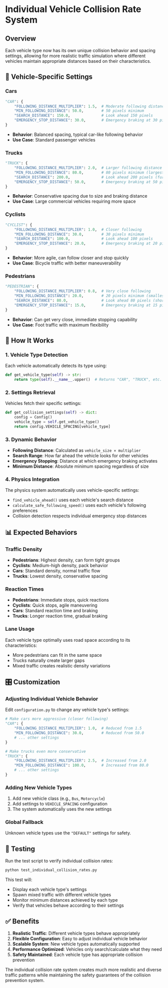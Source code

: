# Individual Vehicle Collision Rate System

## Overview
Each vehicle type now has its own unique collision behavior and spacing settings, allowing for more realistic traffic simulation where different vehicles maintain appropriate distances based on their characteristics.

## 🚗 **Vehicle-Specific Settings**

### **Cars**
```python
"CAR": {
    "FOLLOWING_DISTANCE_MULTIPLIER": 1.5,  # Moderate following distance
    "MIN_FOLLOWING_DISTANCE": 50.0,        # 50 pixels minimum
    "SEARCH_DISTANCE": 150.0,              # Look ahead 150 pixels
    "EMERGENCY_STOP_DISTANCE": 30.0,       # Emergency braking at 30 pixels
}
```
- **Behavior**: Balanced spacing, typical car-like following behavior
- **Use Case**: Standard passenger vehicles

### **Trucks**
```python
"TRUCK": {
    "FOLLOWING_DISTANCE_MULTIPLIER": 2.0,  # Larger following distance
    "MIN_FOLLOWING_DISTANCE": 80.0,        # 80 pixels minimum (largest)
    "SEARCH_DISTANCE": 200.0,              # Look ahead 200 pixels (furthest)
    "EMERGENCY_STOP_DISTANCE": 50.0,       # Emergency braking at 50 pixels (longest)
}
```
- **Behavior**: Conservative spacing due to size and braking distance
- **Use Case**: Large commercial vehicles requiring more space

### **Cyclists**
```python
"CYCLIST": {
    "FOLLOWING_DISTANCE_MULTIPLIER": 1.0,  # Closer following
    "MIN_FOLLOWING_DISTANCE": 30.0,        # 30 pixels minimum
    "SEARCH_DISTANCE": 100.0,              # Look ahead 100 pixels
    "EMERGENCY_STOP_DISTANCE": 20.0,       # Emergency braking at 20 pixels
}
```
- **Behavior**: More agile, can follow closer and stop quickly
- **Use Case**: Bicycle traffic with better maneuverability

### **Pedestrians**
```python
"PEDESTRIAN": {
    "FOLLOWING_DISTANCE_MULTIPLIER": 0.8,  # Very close following
    "MIN_FOLLOWING_DISTANCE": 20.0,        # 20 pixels minimum (smallest)
    "SEARCH_DISTANCE": 80.0,               # Look ahead 80 pixels (shortest)
    "EMERGENCY_STOP_DISTANCE": 15.0,       # Emergency braking at 15 pixels (shortest)
}
```
- **Behavior**: Can get very close, immediate stopping capability
- **Use Case**: Foot traffic with maximum flexibility

## 🔧 **How It Works**

### **1. Vehicle Type Detection**
Each vehicle automatically detects its type using:
```python
def get_vehicle_type(self) -> str:
    return type(self).__name__.upper()  # Returns "CAR", "TRUCK", etc.
```

### **2. Settings Retrieval**
Vehicles fetch their specific settings:
```python
def get_collision_settings(self) -> dict:
    config = Config()
    vehicle_type = self.get_vehicle_type()
    return config.VEHICLE_SPACING[vehicle_type]
```

### **3. Dynamic Behavior**
- **Following Distance**: Calculated as `vehicle_size × multiplier`
- **Search Range**: How far ahead the vehicle looks for other vehicles
- **Emergency Stopping**: Distance at which emergency braking activates
- **Minimum Distance**: Absolute minimum spacing regardless of size

### **4. Physics Integration**
The physics system automatically uses vehicle-specific settings:
- `find_vehicle_ahead()` uses each vehicle's search distance
- `calculate_safe_following_speed()` uses each vehicle's following preferences
- Collision detection respects individual emergency stop distances

## 📊 **Expected Behaviors**

### **Traffic Density**
- **Pedestrians**: Highest density, can form tight groups
- **Cyclists**: Medium-high density, pack behavior
- **Cars**: Standard density, normal traffic flow
- **Trucks**: Lowest density, conservative spacing

### **Reaction Times**
- **Pedestrians**: Immediate stops, quick reactions
- **Cyclists**: Quick stops, agile maneuvering
- **Cars**: Standard reaction time and braking
- **Trucks**: Longer reaction time, gradual braking

### **Lane Usage**
Each vehicle type optimally uses road space according to its characteristics:
- More pedestrians can fit in the same space
- Trucks naturally create larger gaps
- Mixed traffic creates realistic density variations

## 🎛️ **Customization**

### **Adjusting Individual Vehicle Behavior**
Edit `configuration.py` to change any vehicle type's settings:

```python
# Make cars more aggressive (closer following)
"CAR": {
    "FOLLOWING_DISTANCE_MULTIPLIER": 1.0,  # Reduced from 1.5
    "MIN_FOLLOWING_DISTANCE": 30.0,        # Reduced from 50.0
    # ... other settings
}

# Make trucks even more conservative
"TRUCK": {
    "FOLLOWING_DISTANCE_MULTIPLIER": 2.5,  # Increased from 2.0
    "MIN_FOLLOWING_DISTANCE": 100.0,       # Increased from 80.0
    # ... other settings
}
```

### **Adding New Vehicle Types**
1. Add new vehicle class (e.g., `Bus`, `Motorcycle`)
2. Add settings to `VEHICLE_SPACING` configuration
3. The system automatically uses the new settings

### **Global Fallback**
Unknown vehicle types use the `"DEFAULT"` settings for safety.

## 🧪 **Testing**

Run the test script to verify individual collision rates:
```bash
python test_individual_collision_rates.py
```

This test will:
- Display each vehicle type's settings
- Spawn mixed traffic with different vehicle types  
- Monitor minimum distances achieved by each type
- Verify that vehicles behave according to their settings

## ✅ **Benefits**

1. **Realistic Traffic**: Different vehicle types behave appropriately
2. **Flexible Configuration**: Easy to adjust individual vehicle behavior
3. **Scalable System**: New vehicle types automatically supported
4. **Performance Optimized**: Vehicles only search/calculate what they need
5. **Safety Maintained**: Each vehicle type has appropriate collision prevention

The individual collision rate system creates much more realistic and diverse traffic patterns while maintaining the safety guarantees of the collision prevention system.
